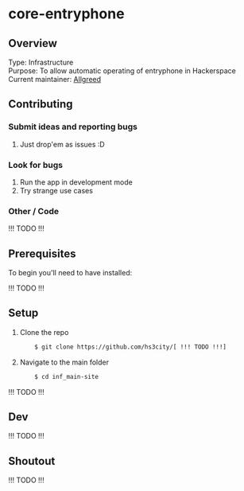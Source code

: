 # core-entryphone

## Overview

Type: Infrastructure     
Purpose: To allow automatic operating of entryphone in Hackerspace       
Current maintainer: [Allgreed](https://github.com/allgreed)    

## Contributing

### Submit ideas and reporting bugs
1. Just drop'em as issues :D

### Look for bugs
1. Run the app in development mode
2. Try strange use cases

### Other / Code

!!! TODO !!!

## Prerequisites

To begin you'll need to have installed:

!!! TODO !!!

## Setup

1. Clone the repo

    ```sh
        $ git clone https://github.com/hs3city/[ !!! TODO !!!]
    ```    
    
2. Navigate to the main folder

    ```sh
        $ cd inf_main-site
    ```    
    

!!! TODO !!!

## Dev

!!! TODO !!!

## Shoutout

!!! TODO !!!
